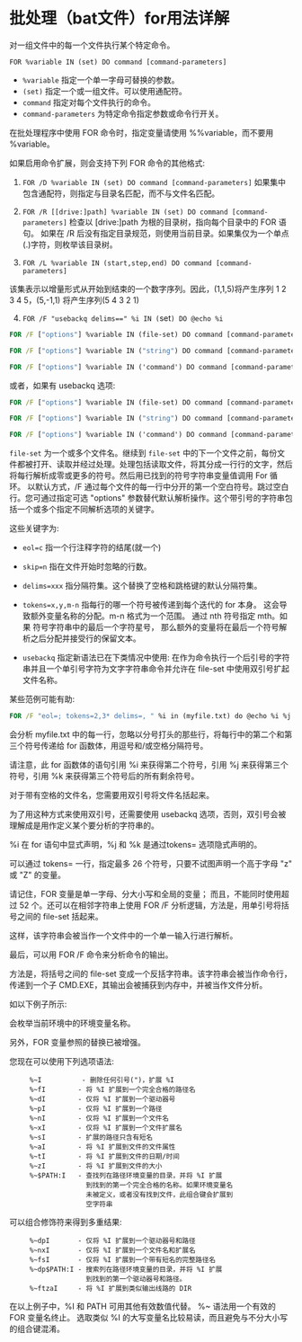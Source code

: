 # 批处理（bat文件）for用法详解
对一组文件中的每一个文件执行某个特定命令。

`FOR %variable IN (set) DO command [command-parameters]`

- `%variable` 指定一个单一字母可替换的参数。
- `(set)` 指定一个或一组文件。可以使用通配符。
- `command` 指定对每个文件执行的命令。
- `command-parameters` 为特定命令指定参数或命令行开关。

在批处理程序中使用 FOR 命令时，指定变量请使用 %%variable，而不要用 %variable。

如果启用命令扩展，则会支持下列 FOR 命令的其他格式:

1. `FOR /D %variable IN (set) DO command [command-parameters]`
如果集中包含通配符，则指定与目录名匹配，而不与文件名匹配。

2. `FOR /R [[drive:]path] %variable IN (set) DO command [command-parameters]`
检查以 [drive:]path 为根的目录树，指向每个目录中的 FOR 语句。
如果在 /R 后没有指定目录规范，则使用当前目录。如果集仅为一个单点(.)字符，则枚举该目录树。

3. `FOR /L %variable IN (start,step,end) DO command [command-parameters]`

该集表示以增量形式从开始到结束的一个数字序列。因此，(1,1,5)将产生序列 1 2 3 4 5，(5,-1,1) 将产生序列(5 4 3 2 1)

4. `FOR /F "usebackq delims==" %i IN (`set`) DO @echo %i`

``` bat
FOR /F ["options"] %variable IN (file-set) DO command [command-parameters]

FOR /F ["options"] %variable IN ("string") DO command [command-parameters]

FOR /F ["options"] %variable IN ('command') DO command [command-parameters]
```

或者，如果有 usebackq 选项:
``` bat
FOR /F ["options"] %variable IN (file-set) DO command [command-parameters]

FOR /F ["options"] %variable IN ("string") DO command [command-parameters]

FOR /F ["options"] %variable IN ('command') DO command [command-parameters]
```

`file-set` 为一个或多个文件名。继续到 `file-set` 中的下一个文件之前，每份文件都被打开、读取并经过处理。处理包括读取文件，将其分成一行行的文字，然后将每行解析成零或更多的符号。然后用已找到的符号字符串变量值调用 For 循环。 以默认方式，/F 通过每个文件的每一行中分开的第一个空白符号。跳过空白行。您可通过指定可选 "options" 参数替代默认解析操作。这个带引号的字符串包括一个或多个指定不同解析选项的关键字。

这些关键字为:

- `eol=c` 指一个行注释字符的结尾(就一个)
- `skip=n` 指在文件开始时忽略的行数。
- `delims=xxx` 指分隔符集。这个替换了空格和跳格键的默认分隔符集。
- `tokens=x,y,m-n`
指每行的哪一个符号被传递到每个迭代的 for 本身。
这会导致额外变量名称的分配。m-n 格式为一个范围。
通过 nth 符号指定 mth。如果 符号字符串中的最后一个字符星号，
那么额外的变量将在最后一个符号解析之后分配并接受行的保留文本。

- `usebackq`
指定新语法已在下类情况中使用:
在作为命令执行一个后引号的字符串并且一个单引号字符为文字字符串命令并允许在 file-set 中使用双引号扩起文件名称。


某些范例可能有助:
``` bat
FOR /F "eol=; tokens=2,3* delims=, " %i in (myfile.txt) do @echo %i %j %k
```

会分析 myfile.txt 中的每一行，忽略以分号打头的那些行，将每行中的第二个和第三个符号传递给 for 函数体，用逗号和/或空格分隔符号。

请注意，此 for 函数体的语句引用 %i 来获得第二个符号，引用 %j 来获得第三个符号，引用 %k 来获得第三个符号后的所有剩余符号。

对于带有空格的文件名，您需要用双引号将文件名括起来。

为了用这种方式来使用双引号，还需要使用 usebackq 选项，否则，双引号会被理解成是用作定义某个要分析的字符串的。

%i 在 for 语句中显式声明，%j 和 %k 是通过tokens= 选项隐式声明的。

可以通过 tokens= 一行，指定最多 26 个符号，只要不试图声明一个高于字母 "z" 或 "Z" 的变量。

请记住，FOR 变量是单一字母、分大小写和全局的变量； 而且，不能同时使用超过 52 个。还可以在相邻字符串上使用 FOR /F 分析逻辑，方法是，用单引号将括号之间的 file-set 括起来。

这样，该字符串会被当作一个文件中的一个单一输入行进行解析。

最后，可以用 FOR /F 命令来分析命令的输出。

方法是，将括号之间的 file-set 变成一个反括字符串。该字符串会被当作命令行，传递到一个子 CMD.EXE，其输出会被捕获到内存中，并被当作文件分析。

如以下例子所示:

会枚举当前环境中的环境变量名称。

另外，FOR 变量参照的替换已被增强。

您现在可以使用下列选项语法:
``` 
     %~I          - 删除任何引号(")，扩展 %I
     %~fI        - 将 %I 扩展到一个完全合格的路径名
     %~dI        - 仅将 %I 扩展到一个驱动器号
     %~pI        - 仅将 %I 扩展到一个路径
     %~nI        - 仅将 %I 扩展到一个文件名
     %~xI        - 仅将 %I 扩展到一个文件扩展名
     %~sI        - 扩展的路径只含有短名
     %~aI        - 将 %I 扩展到文件的文件属性
     %~tI        - 将 %I 扩展到文件的日期/时间
     %~zI        - 将 %I 扩展到文件的大小
     %~$PATH:I   - 查找列在路径环境变量的目录，并将 %I 扩展
                   到找到的第一个完全合格的名称。如果环境变量名
                   未被定义，或者没有找到文件，此组合键会扩展到
                   空字符串
```

可以组合修饰符来得到多重结果:
```
     %~dpI       - 仅将 %I 扩展到一个驱动器号和路径
     %~nxI       - 仅将 %I 扩展到一个文件名和扩展名
     %~fsI       - 仅将 %I 扩展到一个带有短名的完整路径名
     %~dp$PATH:I - 搜索列在路径环境变量的目录，并将 %I 扩展
                   到找到的第一个驱动器号和路径。
     %~ftzaI     - 将 %I 扩展到类似输出线路的 DIR
```

在以上例子中，%I 和 PATH 可用其他有效数值代替。
%~ 语法用一个有效的 FOR 变量名终止。
选取类似 %I 的大写变量名比较易读，而且避免与不分大小写的组合键混淆。